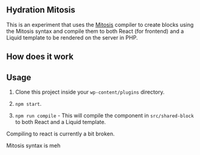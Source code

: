## Hydration Mitosis

This is an experiment that uses the [Mitosis](https://github.com/BuilderIO/mitosis) compiler to create blocks using
the Mitosis syntax and compile them to both React (for frontend) and a Liquid
template to be rendered on the server in PHP.

## How does it work

## Usage

1. Clone this project inside your `wp-content/plugins` directory.

2. `npm start`.

3. `npm run compile` - This will compile the component in `src/shared-block` to both
   React and a Liquid template.

Compiling to react is currently a bit broken.

Mitosis syntax is meh
